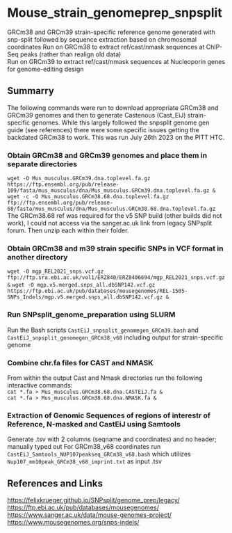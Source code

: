 # Mouse_strain_genomeprep_snpsplit
GRCm38 and GRCm39 strain-specific reference genome generated with snp-split followed by sequence extraction based on chromosomal coordinates
Run on GRCm38 to extract ref/cast/nmask sequences at ChIP-Seq peaks (rather than realign old data)  
Run on GRCm39 to extract ref/cast/nmask sequences at Nucleoporin genes for genome-editing design

## Summarry
The following commands were run to download appropriate GRCm38 and GRCm39 genomes and then to generate Castenous (Cast_EiJ) strain-specific genomes. While this largely followed the snpsplit genome gen guide (see references) there were some specific issues getting the backdated GRCm38 to work. This was run July 26th 2023 on the PITT HTC.

### Obtain GRCm38 and GRCm39 genomes and place them in separate directories
`wget -O Mus_musculus.GRCm39.dna.toplevel.fa.gz https://ftp.ensembl.org/pub/release-109/fasta/mus_musculus/dna/Mus_musculus.GRCm39.dna.toplevel.fa.gz &`
`wget -c -O Mus_musculus.GRCm38.68.dna.toplevel.fa.gz ftp://ftp.ensembl.org/pub/release-68/fasta/mus_musculus/dna/Mus_musculus.GRCm38.68.dna.toplevel.fa.gz`
The GRCm38.68 ref was required for the v5 SNP build (other builds did not work), I could not access via the sanger.ac.uk link from legacy SNPsplit forum. Then unzip each within their folder.

### Obtain GRCm38 and m39 strain specific SNPs in VCF format in another directory
`wget -O mgp_REL2021_snps.vcf.gz ftp://ftp.sra.ebi.ac.uk/vol1/ERZ840/ERZ8406694/mgp_REL2021_snps.vcf.gz &`
`wget -O mgp.v5.merged.snps_all.dbSNP142.vcf.gz https://ftp.ebi.ac.uk/pub/databases/mousegenomes/REL-1505-SNPs_Indels/mgp.v5.merged.snps_all.dbSNP142.vcf.gz &`

### Run SNPsplit_genome_preparation using SLURM
Run the Bash scripts `CastEiJ_snpsplit_genomegen_GRCm39.bash` and `CastEiJ_snpsplit_genomegen_GRCm38_v68` including output for strain-specific genome

### Combine chr.fa files for CAST and NMASK
From within the output Cast and Nmask directories run the following interactive commands:  
`cat *.fa > Mus_musculus.GRCm38.68.dna.CASTEiJ.fa &`  
`cat *.fa > Mus_musculus.GRCm38.68.dna.NMASK.fa &`

### Extraction of Genomic Sequences of regions of interestr of Reference, N-masked and CastEiJ using Samtools
Generate .tsv with 2 columns (seqname and coordinates) and no header; manually typed out
For GRCm38_v68 coordinates run `CastEiJ_Samtools_NUP107peakseq_GRCm38_v68.bash` which utilizes `Nup107_mm10peak_GRCm38_v68_imprint.txt` as input .tsv

## References and Links
https://felixkrueger.github.io/SNPsplit/genome_prep/legacy/
https://ftp.ebi.ac.uk/pub/databases/mousegenomes/
https://www.sanger.ac.uk/data/mouse-genomes-project/
https://www.mousegenomes.org/snps-indels/
